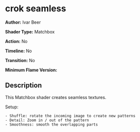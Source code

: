 # crok seamless

**Author:** Ivar Beer

**Shader Type:** Matchbox

**Action:** No

**Timeline:** No

**Transition:** No

**Minimum Flame Version:** 


## Description
This Matchbox shader creates seamless textures.

Setup:

    - Shuffle: rotate the incoming image to create new patterns
    - Detail: Zoom in / out of the pattern
    - Smoothness: smooth the overlapping parts
